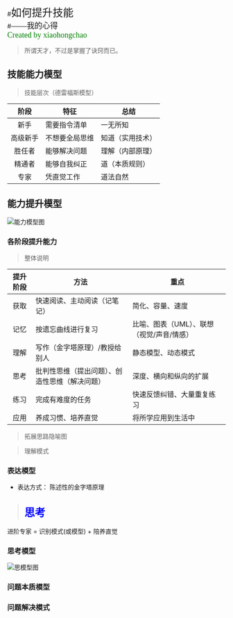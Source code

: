 #<font face="微软雅黑" size="5">如何提升技能</font>  
#<font face="微软雅黑" size="4">——我的心得</font>  
<font face="微软雅黑" color="green" size="4">Created by xiaohongchao</font>

>所谓天才，不过是掌握了诀窍而已。
  
## 技能能力模型
>技能层次（德雷福斯模型）
 
| 阶段 | 特征 | 总结 |  
| :-: | - | - |  
| 新手 | 需要指令清单| 一无所知 |  
| 高级新手 | 不想要全局思维 | 知道（实用技术） |  
| 胜任者 | 能够解决问题 | 理解（内部原理） |  
| 精通者 | 能够自我纠正 | 道（本质规则） |  
| 专家 | 凭直觉工作 | 道法自然 |  

## 能力提升模型

![能力模型图](https://github.com/xiaohc/wisdom/blob/master/resources/CognitionMode.jpg?raw=true)


### 各阶段提升能力

>整体说明

| 提升阶段 | 方法 | 重点 |  
| :-: | - | - |  
| 获取 | 快速阅读、主动阅读（记笔记） | 简化、容量、速度 |
| 记忆 | 按遗忘曲线进行复习 | 比喻、图表（UML）、联想（视觉/声音/情感） |  
| 理解 | 写作（金字塔原理）/教授给别人 | 静态模型、动态模式 |  
| 思考 | 批判性思维（提出问题）、创造性思维（解决问题） | 深度、横向和纵向的扩展 |  
| 练习 | 完成有难度的任务 | 快速反馈纠错、大量重复练习 |  
| 应用 | 养成习惯、培养直觉 | 将所学应用到生活中 |  

>拓展思路隐喻图


>理解模式

### 表达模型
* 表达方式：
	陈述性的金字塔原理


>## <font face="微软雅黑" color="blue" size="5">思考</font>
进阶专家 = 识别模式(或模型) + 陪养直觉

### 思考模型
![思模型图](https://github.com/xiaohc/wisdom/blob/master/resources/LearningModel.png?raw=true)


### 问题本质模型

### 问题解决模式
